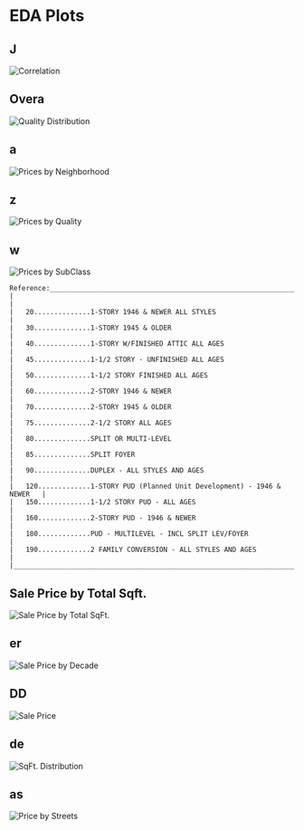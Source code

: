 # EDA Plots

## J

![Correlation](./images/Correlation_to_Sale_Price.png)

## Overa

![Quality Distribution](./images/Overall_Quality.png)

## a

![Prices by Neighborhood](./images/Price_by_Neighborhood.png)

## z

![Prices by Quality](./images/Price_by_Quality.png)

## w

![Prices by SubClass](./images/Prices_By_Sub_Class.png?style=centerme)

```
Reference:___________________________________________________________________
|                                                                           |
|   20..............1-STORY 1946 & NEWER ALL STYLES                         |
|   30..............1-STORY 1945 & OLDER                                    |
|   40..............1-STORY W/FINISHED ATTIC ALL AGES                       |
|   45..............1-1/2 STORY - UNFINISHED ALL AGES                       |
|   50..............1-1/2 STORY FINISHED ALL AGES                           |
|   60..............2-STORY 1946 & NEWER                                    |
|   70..............2-STORY 1945 & OLDER                                    |
|   75..............2-1/2 STORY ALL AGES                                    |
|   80..............SPLIT OR MULTI-LEVEL                                    |
|   85..............SPLIT FOYER                                             |
|   90..............DUPLEX - ALL STYLES AND AGES                            |
|   120.............1-STORY PUD (Planned Unit Development) - 1946 & NEWER   |
|   150.............1-1/2 STORY PUD - ALL AGES                              |
|   160.............2-STORY PUD - 1946 & NEWER                              |
|   180.............PUD - MULTILEVEL - INCL SPLIT LEV/FOYER                 |
|   190.............2 FAMILY CONVERSION - ALL STYLES AND AGES               |
|___________________________________________________________________________|
```

## Sale Price by Total Sqft.

![Sale Price by Total SqFt.](./images/Sale_Price_by_Total_SqFt.png)

## er

![Sale Price by Decade](./images/Sale_Price_by_Decade.png)

## DD

![Sale Price](./images/Sale_Prices.png)

## de

![SqFt. Distribution](./images/SqFts.png)

## as

![Price by Streets](./images/Streets.png)
